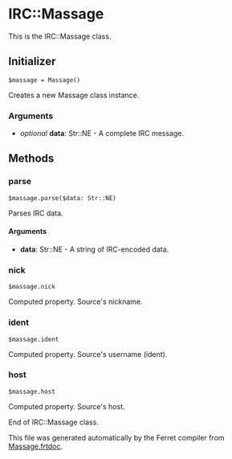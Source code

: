 # IRC::Massage

This is the IRC::Massage class.




## Initializer

```
$massage = Massage()
```

Creates a new Massage class instance.


### Arguments

* *optional* __data__: Str::NE - A complete IRC message.

## Methods

### parse

```
$massage.parse($data: Str::NE)
```

Parses IRC data.


#### Arguments

* __data__: Str::NE - A string of IRC-encoded data.



### nick

```
$massage.nick
```

Computed property. Source's nickname.



### ident

```
$massage.ident
```

Computed property. Source's username (ident).



### host

```
$massage.host
```

Computed property. Source's host.







End of IRC::Massage class.

This file was generated automatically by the Ferret compiler from
[Massage.frtdoc](../Massage.frtdoc).